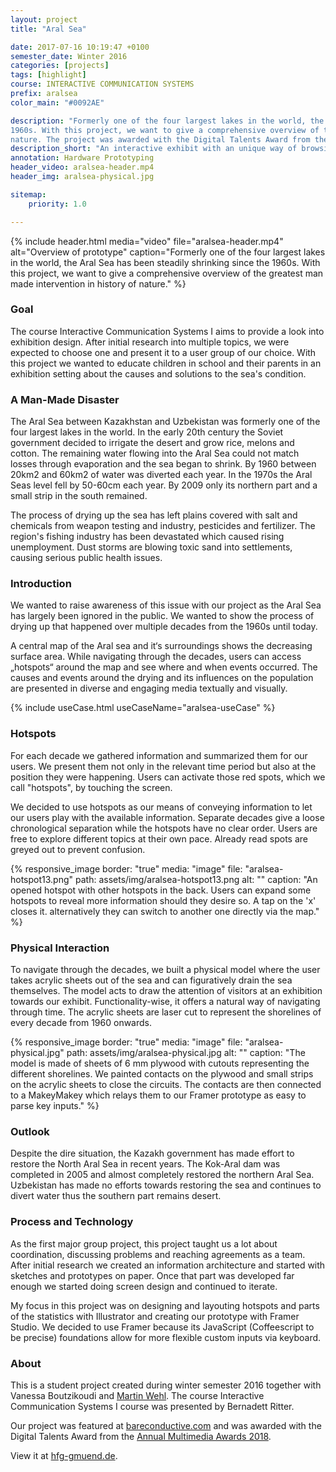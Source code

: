 ```yaml
---
layout: project 
title: "Aral Sea"

date: 2017-07-16 10:19:47 +0100 
semester_date: Winter 2016 
categories: [projects]
tags: [highlight]
course: INTERACTIVE COMMUNICATION SYSTEMS 
prefix: aralsea 
color_main: "#0092AE"

description: "Formerly one of the four largest lakes in the world, the Aral Sea has been steadily shrinking since the
1960s. With this project, we want to give a comprehensive overview of the greatest man made intervention in history of
nature. The project was awarded with the Digital Talents Award from the Annual Multimedia Awards 2018."
description_short: "An interactive exhibit with an unique way of browsing time"
annotation: Hardware Prototyping
header_video: aralsea-header.mp4
header_img: aralsea-physical.jpg

sitemap:
    priority: 1.0

---
```



{% include header.html 
    media="video"
    file="aralsea-header.mp4" 
    alt="Overview of prototype" 
    caption="Formerly one of the four largest lakes in the world, the Aral Sea has been steadily shrinking since the 1960s.
With this project, we want to give a comprehensive overview of the greatest man made intervention in history of nature." %}

### Goal

The course Interactive Communication Systems I aims to provide a look into exhibition design. After initial research
into multiple topics, we were expected to choose one and present it to a user group of our choice. With this project we
wanted to educate children in school and their parents in an exhibition setting about the causes and solutions to the
sea's condition.

### A Man-Made Disaster

The Aral Sea between Kazakhstan and Uzbekistan was formerly one of the four largest lakes in the world. In the early
20th century the Soviet government decided to irrigate the desert and grow rice, melons and cotton. The remaining water
flowing into the Aral Sea could not match losses through evaporation and the sea began to shrink. By 1960 between 20km2
and 60km2 of water was diverted each year. In the 1970s the Aral Seas level fell by 50-60cm each year. By 2009 only its
northern part and a small strip in the south remained.

The process of drying up the sea has left plains covered with salt and chemicals from weapon testing and industry,
pesticides and fertilizer. The region's fishing industry has been devastated which caused rising unemployment. Dust
storms are blowing toxic sand into settlements, causing serious public health issues.

### Introduction

We wanted to raise awareness of this issue with our project as the Aral Sea has largely been ignored in the public. We
wanted to show the process of drying up that happened over multiple decades from the 1960s until today.

A central map of the Aral sea and it‘s surroundings shows the decreasing surface area. While navigating through the
decades, users can access „hotspots“ around the map and see where and when events occurred. The causes and events around
the drying and its influences on the population are presented in diverse and engaging media textually and visually.

{% include useCase.html useCaseName="aralsea-useCase" %}

### Hotspots

For each decade we gathered information and summarized them for our users. We present them not only in the relevant time
period but also at the position they were happening. Users can activate those red spots, which we call "hotspots", by
touching the screen.

We decided to use hotspots as our means of conveying information to let our users play with the available information.
Separate decades give a loose chronological separation while the hotspots have no clear order. Users are free to explore
different topics at their own pace. Already read spots are greyed out to prevent confusion.


{% responsive_image
border: "true"
media: "image"
file: "aralsea-hotspot13.png"
path: assets/img/aralsea-hotspot13.png
alt: ""
caption: "An opened hotspot with other hotspots in the back. Users can expand some hotspots to reveal more information
should they desire so. A tap on the 'x' closes it. alternatively they can switch to another one directly via the map."
%}

### Physical Interaction

To navigate through the decades, we built a physical model where the user takes acrylic sheets out of the sea and can
figuratively drain the sea themselves. The model acts to draw the attention of visitors at an exhibition towards our
exhibit. Functionality-wise, it offers a natural way of navigating through time. The acrylic sheets are laser cut to
represent the shorelines of every decade from 1960 onwards.

{% responsive_image
border: "true"
media: "image"
file: "aralsea-physical.jpg"
path: assets/img/aralsea-physical.jpg 
alt: ""
caption: "The model is made of sheets of 6 mm plywood with cutouts representing the different shorelines. We painted
contacts on the plywood and small strips on the acrylic sheets to close the circuits. The contacts are then connected to
a MakeyMakey which relays them to our Framer prototype as easy to parse key inputs."
%}

### Outlook

Despite the dire situation, the Kazakh government has made effort to restore the North Aral Sea in recent years. The
Kok-Aral dam was completed in 2005 and almost completely restored the northern Aral Sea. Uzbekistan has made no efforts
towards restoring the sea and continues to divert water thus the southern part remains desert.

### Process and Technology

As the first major group project, this project taught us a lot about coordination, discussing problems and reaching
agreements as a team. After initial research we created an information architecture and started with sketches and
prototypes on paper. Once that part was developed far enough we started doing screen design and continued to iterate.

My focus in this project was on designing and layouting hotspots and parts of the statistics with Illustrator and
creating our prototype with Framer Studio. We decided to use Framer because its JavaScript (Coffeescript to be precise)
foundations allow for more flexible custom inputs via keyboard.

### About

This is a student project created during winter semester 2016 together with Vanessa Boutzikoudi
and [Martin Wehl](http://www.martinwehl.de). The course Interactive Communication Systems I course was presented by
Bernadett Ritter.

Our project was featured
at [bareconductive.com](https://www.bareconductive.com/news/an-interactive-project-about-the-aral-sea-made-with-electric-paint/)
and was awarded with the Digital Talents Award from
the [Annual Multimedia Awards 2018](https://web.archive.org/web/20180218221816/http://www.annual-multimedia.de/gewinner_2018/).

View it at [hfg-gmuend.de](http://www.hfg-gmuend.de/annual-multimediaaward-hfg.html).
